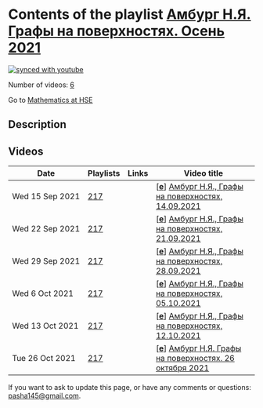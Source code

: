 # Contents of the playlist [Амбург Н.Я. Графы на поверхностях. Осень 2021](https://www.youtube.com/playlist?list=PLq3E5oubNNoAydwj7nSP8OY6N_AFWDWB6)

[![synced with youtube](https://img.shields.io/github/last-commit/mathphysschool/mathphysschool.github.io/autoupdate1?label=synced%20with%20youtube)](https://github.com/mathphysschool/mathphysschool.github.io/commits/autoupdate1)

Number of videos: [6](#videos)

Go to [Mathematics at HSE](../README.md)

## Description



## Videos

|Date|Playlists|Links|Video title|
|---|---|---|---|
| Wed&nbsp;15&nbsp;Sep&nbsp;2021 | [217](../playlists/217 "Амбург Н.Я. Графы на поверхностях. Осень 2021") |  | [[**e**](https://studio.youtube.com/video/XnJ0DtFtmLE/edit "Edit")] [Амбург Н.Я., Графы на поверхностях, 14.09.2021](https://www.youtube.com/watch?v=XnJ0DtFtmLE&list=PLq3E5oubNNoAydwj7nSP8OY6N_AFWDWB6) |
| Wed&nbsp;22&nbsp;Sep&nbsp;2021 | [217](../playlists/217 "Амбург Н.Я. Графы на поверхностях. Осень 2021") |  | [[**e**](https://studio.youtube.com/video/G4x1bStzhfs/edit "Edit")] [Амбург Н.Я., Графы на поверхностях, 21.09.2021](https://www.youtube.com/watch?v=G4x1bStzhfs&list=PLq3E5oubNNoAydwj7nSP8OY6N_AFWDWB6) |
| Wed&nbsp;29&nbsp;Sep&nbsp;2021 | [217](../playlists/217 "Амбург Н.Я. Графы на поверхностях. Осень 2021") |  | [[**e**](https://studio.youtube.com/video/HuFZYfL2hqs/edit "Edit")] [Амбург Н.Я., Графы на поверхностях, 28.09.2021](https://www.youtube.com/watch?v=HuFZYfL2hqs&list=PLq3E5oubNNoAydwj7nSP8OY6N_AFWDWB6) |
| Wed&nbsp;6&nbsp;Oct&nbsp;2021 | [217](../playlists/217 "Амбург Н.Я. Графы на поверхностях. Осень 2021") |  | [[**e**](https://studio.youtube.com/video/j_uwwpdFdd4/edit "Edit")] [Амбург Н.Я., Графы на поверхностях, 05.10.2021](https://www.youtube.com/watch?v=j_uwwpdFdd4&list=PLq3E5oubNNoAydwj7nSP8OY6N_AFWDWB6) |
| Wed&nbsp;13&nbsp;Oct&nbsp;2021 | [217](../playlists/217 "Амбург Н.Я. Графы на поверхностях. Осень 2021") |  | [[**e**](https://studio.youtube.com/video/Og_yqpwvi8Q/edit "Edit")] [Амбург Н.Я., Графы на поверхностях, 12.10.2021](https://www.youtube.com/watch?v=Og_yqpwvi8Q&list=PLq3E5oubNNoAydwj7nSP8OY6N_AFWDWB6) |
| Tue&nbsp;26&nbsp;Oct&nbsp;2021 | [217](../playlists/217 "Амбург Н.Я. Графы на поверхностях. Осень 2021") |  | [[**e**](https://studio.youtube.com/video/EWhNF7ldZi4/edit "Edit")] [Амбург Н.Я. Графы на поверхностях. 26 октября 2021](https://www.youtube.com/watch?v=EWhNF7ldZi4&list=PLq3E5oubNNoAydwj7nSP8OY6N_AFWDWB6) |


 If you want to ask to update this page, or have any comments or questions: <pasha145@gmail.com>.